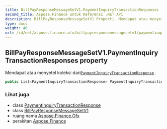```yaml
---
title: BillPayResponseMessageSetV1.PaymentInquiryTransactionResponses
second_title: Aspose.Finance untuk Referensi .NET API
description: BillPayResponseMessageSetV1 Properti. Mendapat atau menyetel koleksi dariPaymentInquiryTransactionResponse .
type: docs
weight: 40
url: /id/net/aspose.finance.ofx/billpayresponsemessagesetv1/paymentinquirytransactionresponses/
---
```

## BillPayResponseMessageSetV1.PaymentInquiryTransactionResponses property

Mendapat atau menyetel koleksi dari[`PaymentInquiryTransactionResponse`](../../../aspose.finance.ofx.billpay/paymentinquirytransactionresponse/) .

```csharp
public List<PaymentInquiryTransactionResponse> PaymentInquiryTransactionResponses { get; set; }
```

### Lihat juga

* class [PaymentInquiryTransactionResponse](../../../aspose.finance.ofx.billpay/paymentinquirytransactionresponse/)
* class [BillPayResponseMessageSetV1](../)
* ruang nama [Aspose.Finance.Ofx](../../billpayresponsemessagesetv1/)
* perakitan [Aspose.Finance](../../../)


